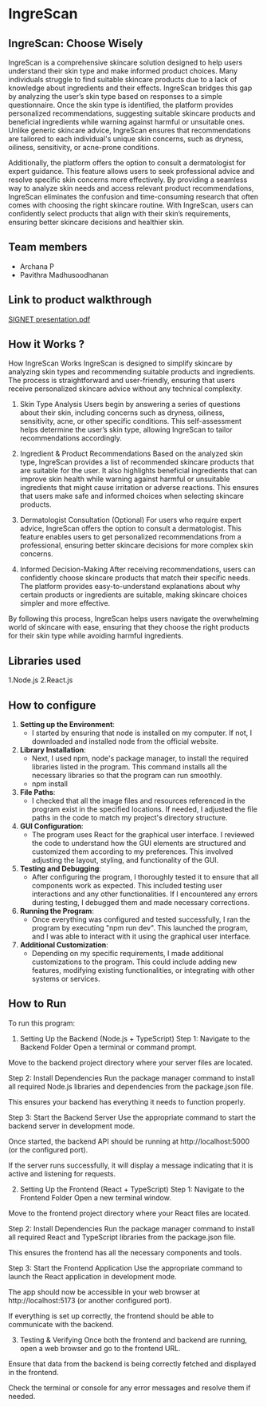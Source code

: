 # IngreScan

## IngreScan: Choose Wisely

IngreScan is a comprehensive skincare solution designed to help users understand their skin type and make informed product choices. Many individuals struggle to find suitable skincare products due to a lack of knowledge about ingredients and their effects. IngreScan bridges this gap by analyzing the user’s skin type based on responses to a simple questionnaire. Once the skin type is identified, the platform provides personalized recommendations, suggesting suitable skincare products and beneficial ingredients while warning against harmful or unsuitable ones. Unlike generic skincare advice, IngreScan ensures that recommendations are tailored to each individual's unique skin concerns, such as dryness, oiliness, sensitivity, or acne-prone conditions.

Additionally, the platform offers the option to consult a dermatologist for expert guidance. This feature allows users to seek professional advice and resolve specific skin concerns more effectively. By providing a seamless way to analyze skin needs and access relevant product recommendations, IngreScan eliminates the confusion and time-consuming research that often comes with choosing the right skincare routine. With IngreScan, users can confidently select products that align with their skin’s requirements, ensuring better skincare decisions and healthier skin.

## Team members
- Archana P
- Pavithra Madhusoodhanan

## Link to product walkthrough
[SIGNET presentation.pdf](https://github.com/urbanxtreme/Magnathon2.0/files/15020632/SIGNET.presentation.pdf)


## How it Works ?
How IngreScan Works
IngreScan is designed to simplify skincare by analyzing skin types and recommending suitable products and ingredients. The process is straightforward and user-friendly, ensuring that users receive personalized skincare advice without any technical complexity.

1. Skin Type Analysis
Users begin by answering a series of questions about their skin, including concerns such as dryness, oiliness, sensitivity, acne, or other specific conditions. This self-assessment helps determine the user’s skin type, allowing IngreScan to tailor recommendations accordingly.

2. Ingredient & Product Recommendations
Based on the analyzed skin type, IngreScan provides a list of recommended skincare products that are suitable for the user. It also highlights beneficial ingredients that can improve skin health while warning against harmful or unsuitable ingredients that might cause irritation or adverse reactions. This ensures that users make safe and informed choices when selecting skincare products.

3. Dermatologist Consultation (Optional)
For users who require expert advice, IngreScan offers the option to consult a dermatologist. This feature enables users to get personalized recommendations from a professional, ensuring better skincare decisions for more complex skin concerns.

4. Informed Decision-Making
After receiving recommendations, users can confidently choose skincare products that match their specific needs. The platform provides easy-to-understand explanations about why certain products or ingredients are suitable, making skincare choices simpler and more effective.

By following this process, IngreScan helps users navigate the overwhelming world of skincare with ease, ensuring that they choose the right products for their skin type while avoiding harmful ingredients.

## Libraries used
1.Node.js
2.React.js
## How to configure
1. **Setting up the Environment**:
   - I started by ensuring that node is installed on my computer. If not, I downloaded and installed node from the official website.
2. **Library Installation**:
   - Next, I used npm, node's package manager, to install the required libraries listed in the program. This command installs all the necessary libraries so that the program can run smoothly.
   - npm install
3. **File Paths**:
   - I checked that all the image files and resources referenced in the program exist in the specified locations. If needed, I adjusted the file paths in the code to match my project's directory structure.
5. **GUI Configuration**:
   - The program uses React for the graphical user interface. I reviewed the code to understand how the GUI elements are structured and customized them according to my preferences. This involved adjusting the layout, styling, and functionality of the GUI.
6. **Testing and Debugging**:
   - After configuring the program, I thoroughly tested it to ensure that all components work as expected. This included testing user interactions and any other functionalities. If I encountered any errors during testing, I debugged them and made necessary corrections.
7. **Running the Program**:
   - Once everything was configured and tested successfully, I ran the program by executing "npm run dev". This launched the program, and I was able to interact with it using the graphical user interface.
8. **Additional Customization**:
   - Depending on my specific requirements, I made additional customizations to the program. This could include adding new features, modifying existing functionalities, or integrating with other systems or services.

## How to Run
To run this program:
1. Setting Up the Backend (Node.js + TypeScript)
Step 1: Navigate to the Backend Folder
Open a terminal or command prompt.

Move to the backend project directory where your server files are located.

Step 2: Install Dependencies
Run the package manager command to install all required Node.js libraries and dependencies from the package.json file.

This ensures your backend has everything it needs to function properly.

Step 3: Start the Backend Server
Use the appropriate command to start the backend server in development mode.

Once started, the backend API should be running at http://localhost:5000 (or the configured port).

If the server runs successfully, it will display a message indicating that it is active and listening for requests.

2. Setting Up the Frontend (React + TypeScript)
Step 1: Navigate to the Frontend Folder
Open a new terminal window.

Move to the frontend project directory where your React files are located.

Step 2: Install Dependencies
Run the package manager command to install all required React and TypeScript libraries from the package.json file.

This ensures the frontend has all the necessary components and tools.

Step 3: Start the Frontend Application
Use the appropriate command to launch the React application in development mode.

The app should now be accessible in your web browser at http://localhost:5173 (or another configured port).

If everything is set up correctly, the frontend should be able to communicate with the backend.

3. Testing & Verifying
Once both the frontend and backend are running, open a web browser and go to the frontend URL.

Ensure that data from the backend is being correctly fetched and displayed in the frontend.

Check the terminal or console for any error messages and resolve them if needed.

